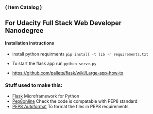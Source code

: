 ### ( Item Catalog ) 

## For Udacity Full Stack Web Developer Nanodegree

#### Installation instructions

 * Install python requirments `pip install -t lib -r requirements.txt`
 * To start the flask app run `python serve.py`

* https://github.com/pallets/flask/wiki/Large-app-how-to

### Stuff used to make this:

 * [Flask](http://flask.pocoo.org) Microframework for Python
 * [Pep8online](http://pep8online.com/) Check the code is compatable with PEP8 standard
 * [PEP8 Autoformat](https://packagecontrol.io/packages/Python%20PEP8%20Autoformat) To format the files in PEP8 requirements